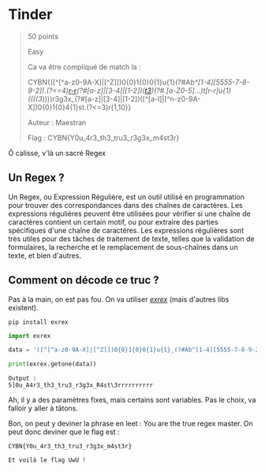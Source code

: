 # Tinder

> 50 points
>
> Easy
> 
> Ca va être compliqué de match la :
>
> CYBN{([^[^a-z0-9A-X]|[^Z]])0{0}1{0}0{1}u{1}_(?#Ab^[1-4][5555-7-8-9-2]).(?<=4)[r-r]((((3_))))(?#[a-z]|[3-4]|[1-2])([t](h)[3](_))(?#.[a-Z0-5]...)t[r-r]u{1}((((3_))))r3g3x_(?#[a-z]|[3-4]|[1-2])([^[a-l]|[^n-z0-9A-X])0{0}1{0}4{1}st.(?<=3)r{1,10}}
>
> Auteur : Maestran
>
> Flag : CYBN{Y0u_4r3_th3_tru3_r3g3x_m4st3r}

Ô calisse, v'là un sacré Regex

## Un Regex ?

Un Regex, ou Expression Régulière, est un outil utilisé en programmation pour trouver des correspondances dans des chaînes de caractères. Les expressions régulières peuvent être utilisées pour vérifier si une chaîne de caractères contient un certain motif, ou pour extraire des parties spécifiques d'une chaîne de caractères. Les expressions régulières sont très utiles pour des tâches de traitement de texte, telles que la validation de formulaires, la recherche et le remplacement de sous-chaînes dans un texte, et bien d'autres.

## Comment on décode ce truc ?

Pas à la main, on est pas fou. On va utiliser *[exrex](https://pypi.org/project/exrex/)* (mais d'autres libs existent).
```
pip install exrex
```

```python
import exrex

data = '([^[^a-z0-9A-X]|[^Z]])0{0}1{0}0{1}u{1}_(?#Ab^[1-4][5555-7-8-9-2]).(?<=4)[r-r]((((3_))))(?#[a-z]|[3-4]|[1-2])([t](h)[3](_))(?#.[a-Z0-5]...)t[r-r]u{1}((((3_))))r3g3x_(?#[a-z]|[3-4]|[1-2])([^[a-l]|[^n-z0-9A-X])0{0}1{0}4{1}st.(?<=3)r{1,10}'

print(exrex.getone(data))
```
```
Output :
5]0u_A4r3_th3_tru3_r3g3x_R4st\3rrrrrrrrrr
```

Ah, il y a des paramètres fixes, mais certains sont variables. Pas le choix, va falloir y aller à tâtons.

Bon, on peut y deviner la phrase en leet : You are the true regex master. On peut donc deviner que le flag est :
```
CYBN{Y0u_4r3_th3_tru3_r3g3x_m4st3r}

Et voilà le flag UwU !
